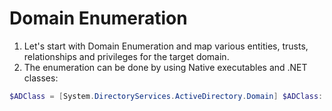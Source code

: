 # Domain Enumeration
1. Let's start with Domain Enumeration and map various entities, trusts, relationships and privileges for the target domain.
2. The enumeration can be done by using Native executables and .NET classes: 

```PowerShell
$ADClass = [System.DirectoryServices.ActiveDirectory.Domain] $ADClass::GetCurrentDomain()
```

